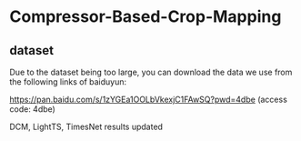 # Compressor-Based-Crop-Mapping
## dataset
Due to the dataset being too large, you can download the data we use from the following links of baiduyun:

https://pan.baidu.com/s/1zYGEa1OOLbVkexjC1FAwSQ?pwd=4dbe (access code: 4dbe)

DCM, LightTS, TimesNet results updated
